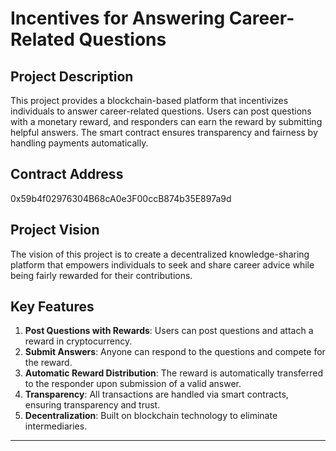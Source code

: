 # Incentives for Answering Career-Related Questions

## Project Description
This project provides a blockchain-based platform that incentivizes individuals to answer career-related questions. Users can post questions with a monetary reward, and responders can earn the reward by submitting helpful answers. The smart contract ensures transparency and fairness by handling payments automatically.

## Contract Address
0x59b4f02976304B68cA0e3F00ccB874b35E897a9d

## Project Vision
The vision of this project is to create a decentralized knowledge-sharing platform that empowers individuals to seek and share career advice while being fairly rewarded for their contributions.

## Key Features
1. **Post Questions with Rewards**: Users can post questions and attach a reward in cryptocurrency.
2. **Submit Answers**: Anyone can respond to the questions and compete for the reward.
3. **Automatic Reward Distribution**: The reward is automatically transferred to the responder upon submission of a valid answer.
4. **Transparency**: All transactions are handled via smart contracts, ensuring transparency and trust.
5. **Decentralization**: Built on blockchain technology to eliminate intermediaries.

---

